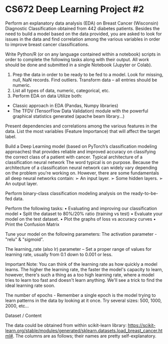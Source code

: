 # CS672 Deep Learning Project #2

Perform an explanatory data analysis (EDA) on Breast Cancer (Wisconsin) Diagnostic Classification obtained from 442 diabetes patients. Besides the need to build a model based on the data provided, you are asked to look for issues in the data and find correlation among the various variables in order to improve breast cancer classifications.

Write Python/R (or on any language contained within a notebook) scripts in order to complete the following tasks along with their output. All work should be done and submitted in a single Notebook (Jupyter or Colab). 

1) Prep the data in order to be ready to be fed to a model. Look for missing, null, NaN records. Find outliers. Transform data – all entries should be numeric.
2) List all types of data, numeric, categorical, etc. 
3) Perform EDA on data 
Utilize both:
- Classic approach in EDA (Pandas, Numpy libraries)
- The TFDV (TensorFlow Data Validation) module with the powerful graphical statistics generated (apache beam library...)

Present dependencies and correlations among the various features in the data. List the most variables (Feature Importance) that will affect the target label.

Build a Deep Learning model (based on PyTorch’s classification modeling approaches) that provides reliable and improved accuracy on classifying the correct class of a patient with cancer. Typical architecture of a classification neural network The word typical is on purpose. Because the architecture of a classification neural network can widely vary depending on the problem you're working on. However, there are some fundamentals all deep neural networks contain: 
➢ An input layer.
➢ Some hidden layers.
➢ An output layer.

Perform binary-class classification modeling analysis on the ready-to-be-fed data.

Perform the following tasks:
• Evaluating and improving our classification model
• Split the dataset to 80%/20% ratio (training vs test)
• Evaluate your model on the test dataset.
• Plot the graphs of loss vs accuracy curves
• Print the Confusion Matrix

Tune your model on the following parameters:
The activation parameter - "relu" & "sigmoid".

The learning_rate (also lr) parameter – Set a proper range of values for learning rate, usually from 0.1 down to 0.001 or less.

Important Note: You can think of the learning rate as how quickly a model learns. The higher the learning rate, the faster the model's capacity to learn, however, there's such a thing as a too high learning rate, where a model tries to learn too fast and doesn't learn anything. We'll see a trick to find the ideal learning rate soon.

The number of epochs - Remember a single epoch is the model trying to learn patterns in the data by looking at it once. Try several sizes: 500, 1000, 2000, etc...

Dataset / Content

The data could be obtained from within scikit-learn library: https://scikit-learn.org/stable/modules/generated/sklearn.datasets.load_breast_cancer.html#. The columns are as follows; their names are pretty self-explanatory.